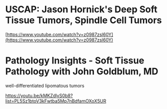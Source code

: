 # USCAP: Jason Hornick's Deep Soft Tissue Tumors, Spindle Cell Tumors

[https://www.youtube.com/watch?v=z0987zsl60Y](https://www.youtube.com/watch?v=z0987zsl60Y)

# Pathology Insights - Soft Tissue Pathology with John Goldblum, MD

well-differentiated lipomatous tumors

https://youtu.be/kMKZdlyS0b8?list=PL5Sz1btoV3kFwtba5Mp7nBdfamOXoX5UR



